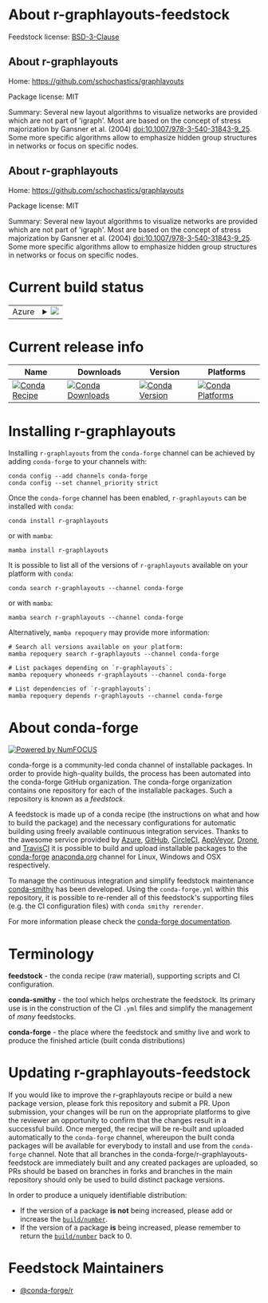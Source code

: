About r-graphlayouts-feedstock
==============================

Feedstock license: [BSD-3-Clause](https://github.com/conda-forge/r-graphlayouts-feedstock/blob/main/LICENSE.txt)


About r-graphlayouts
--------------------

Home: https://github.com/schochastics/graphlayouts

Package license: MIT

Summary: Several new layout algorithms to visualize networks are provided which are not part of 'igraph'.  Most are based on the concept of stress majorization by Gansner et al. (2004) <doi:10.1007/978-3-540-31843-9_25>.  Some more specific algorithms allow to emphasize hidden group structures in networks or focus on specific nodes.

About r-graphlayouts
--------------------

Home: https://github.com/schochastics/graphlayouts

Package license: MIT

Summary: Several new layout algorithms to visualize networks are provided which are not part of 'igraph'.  Most are based on the concept of stress majorization by Gansner et al. (2004) <doi:10.1007/978-3-540-31843-9_25>.  Some more specific algorithms allow to emphasize hidden group structures in networks or focus on specific nodes.

Current build status
====================


<table>
    
  <tr>
    <td>Azure</td>
    <td>
      <details>
        <summary>
          <a href="https://dev.azure.com/conda-forge/feedstock-builds/_build/latest?definitionId=7734&branchName=main">
            <img src="https://dev.azure.com/conda-forge/feedstock-builds/_apis/build/status/r-graphlayouts-feedstock?branchName=main">
          </a>
        </summary>
        <table>
          <thead><tr><th>Variant</th><th>Status</th></tr></thead>
          <tbody><tr>
              <td>linux_64_r_base4.3</td>
              <td>
                <a href="https://dev.azure.com/conda-forge/feedstock-builds/_build/latest?definitionId=7734&branchName=main">
                  <img src="https://dev.azure.com/conda-forge/feedstock-builds/_apis/build/status/r-graphlayouts-feedstock?branchName=main&jobName=linux&configuration=linux%20linux_64_r_base4.3" alt="variant">
                </a>
              </td>
            </tr><tr>
              <td>linux_64_r_base4.4</td>
              <td>
                <a href="https://dev.azure.com/conda-forge/feedstock-builds/_build/latest?definitionId=7734&branchName=main">
                  <img src="https://dev.azure.com/conda-forge/feedstock-builds/_apis/build/status/r-graphlayouts-feedstock?branchName=main&jobName=linux&configuration=linux%20linux_64_r_base4.4" alt="variant">
                </a>
              </td>
            </tr><tr>
              <td>linux_aarch64_r_base4.3</td>
              <td>
                <a href="https://dev.azure.com/conda-forge/feedstock-builds/_build/latest?definitionId=7734&branchName=main">
                  <img src="https://dev.azure.com/conda-forge/feedstock-builds/_apis/build/status/r-graphlayouts-feedstock?branchName=main&jobName=linux&configuration=linux%20linux_aarch64_r_base4.3" alt="variant">
                </a>
              </td>
            </tr><tr>
              <td>linux_aarch64_r_base4.4</td>
              <td>
                <a href="https://dev.azure.com/conda-forge/feedstock-builds/_build/latest?definitionId=7734&branchName=main">
                  <img src="https://dev.azure.com/conda-forge/feedstock-builds/_apis/build/status/r-graphlayouts-feedstock?branchName=main&jobName=linux&configuration=linux%20linux_aarch64_r_base4.4" alt="variant">
                </a>
              </td>
            </tr><tr>
              <td>linux_ppc64le_r_base4.3</td>
              <td>
                <a href="https://dev.azure.com/conda-forge/feedstock-builds/_build/latest?definitionId=7734&branchName=main">
                  <img src="https://dev.azure.com/conda-forge/feedstock-builds/_apis/build/status/r-graphlayouts-feedstock?branchName=main&jobName=linux&configuration=linux%20linux_ppc64le_r_base4.3" alt="variant">
                </a>
              </td>
            </tr><tr>
              <td>linux_ppc64le_r_base4.4</td>
              <td>
                <a href="https://dev.azure.com/conda-forge/feedstock-builds/_build/latest?definitionId=7734&branchName=main">
                  <img src="https://dev.azure.com/conda-forge/feedstock-builds/_apis/build/status/r-graphlayouts-feedstock?branchName=main&jobName=linux&configuration=linux%20linux_ppc64le_r_base4.4" alt="variant">
                </a>
              </td>
            </tr><tr>
              <td>osx_64_r_base4.3</td>
              <td>
                <a href="https://dev.azure.com/conda-forge/feedstock-builds/_build/latest?definitionId=7734&branchName=main">
                  <img src="https://dev.azure.com/conda-forge/feedstock-builds/_apis/build/status/r-graphlayouts-feedstock?branchName=main&jobName=osx&configuration=osx%20osx_64_r_base4.3" alt="variant">
                </a>
              </td>
            </tr><tr>
              <td>osx_64_r_base4.4</td>
              <td>
                <a href="https://dev.azure.com/conda-forge/feedstock-builds/_build/latest?definitionId=7734&branchName=main">
                  <img src="https://dev.azure.com/conda-forge/feedstock-builds/_apis/build/status/r-graphlayouts-feedstock?branchName=main&jobName=osx&configuration=osx%20osx_64_r_base4.4" alt="variant">
                </a>
              </td>
            </tr><tr>
              <td>win_64_r_base4.3</td>
              <td>
                <a href="https://dev.azure.com/conda-forge/feedstock-builds/_build/latest?definitionId=7734&branchName=main">
                  <img src="https://dev.azure.com/conda-forge/feedstock-builds/_apis/build/status/r-graphlayouts-feedstock?branchName=main&jobName=win&configuration=win%20win_64_r_base4.3" alt="variant">
                </a>
              </td>
            </tr><tr>
              <td>win_64_r_base4.4</td>
              <td>
                <a href="https://dev.azure.com/conda-forge/feedstock-builds/_build/latest?definitionId=7734&branchName=main">
                  <img src="https://dev.azure.com/conda-forge/feedstock-builds/_apis/build/status/r-graphlayouts-feedstock?branchName=main&jobName=win&configuration=win%20win_64_r_base4.4" alt="variant">
                </a>
              </td>
            </tr>
          </tbody>
        </table>
      </details>
    </td>
  </tr>
</table>

Current release info
====================

| Name | Downloads | Version | Platforms |
| --- | --- | --- | --- |
| [![Conda Recipe](https://img.shields.io/badge/recipe-r--graphlayouts-green.svg)](https://anaconda.org/conda-forge/r-graphlayouts) | [![Conda Downloads](https://img.shields.io/conda/dn/conda-forge/r-graphlayouts.svg)](https://anaconda.org/conda-forge/r-graphlayouts) | [![Conda Version](https://img.shields.io/conda/vn/conda-forge/r-graphlayouts.svg)](https://anaconda.org/conda-forge/r-graphlayouts) | [![Conda Platforms](https://img.shields.io/conda/pn/conda-forge/r-graphlayouts.svg)](https://anaconda.org/conda-forge/r-graphlayouts) |

Installing r-graphlayouts
=========================

Installing `r-graphlayouts` from the `conda-forge` channel can be achieved by adding `conda-forge` to your channels with:

```
conda config --add channels conda-forge
conda config --set channel_priority strict
```

Once the `conda-forge` channel has been enabled, `r-graphlayouts` can be installed with `conda`:

```
conda install r-graphlayouts
```

or with `mamba`:

```
mamba install r-graphlayouts
```

It is possible to list all of the versions of `r-graphlayouts` available on your platform with `conda`:

```
conda search r-graphlayouts --channel conda-forge
```

or with `mamba`:

```
mamba search r-graphlayouts --channel conda-forge
```

Alternatively, `mamba repoquery` may provide more information:

```
# Search all versions available on your platform:
mamba repoquery search r-graphlayouts --channel conda-forge

# List packages depending on `r-graphlayouts`:
mamba repoquery whoneeds r-graphlayouts --channel conda-forge

# List dependencies of `r-graphlayouts`:
mamba repoquery depends r-graphlayouts --channel conda-forge
```


About conda-forge
=================

[![Powered by
NumFOCUS](https://img.shields.io/badge/powered%20by-NumFOCUS-orange.svg?style=flat&colorA=E1523D&colorB=007D8A)](https://numfocus.org)

conda-forge is a community-led conda channel of installable packages.
In order to provide high-quality builds, the process has been automated into the
conda-forge GitHub organization. The conda-forge organization contains one repository
for each of the installable packages. Such a repository is known as a *feedstock*.

A feedstock is made up of a conda recipe (the instructions on what and how to build
the package) and the necessary configurations for automatic building using freely
available continuous integration services. Thanks to the awesome service provided by
[Azure](https://azure.microsoft.com/en-us/services/devops/), [GitHub](https://github.com/),
[CircleCI](https://circleci.com/), [AppVeyor](https://www.appveyor.com/),
[Drone](https://cloud.drone.io/welcome), and [TravisCI](https://travis-ci.com/)
it is possible to build and upload installable packages to the
[conda-forge](https://anaconda.org/conda-forge) [anaconda.org](https://anaconda.org/)
channel for Linux, Windows and OSX respectively.

To manage the continuous integration and simplify feedstock maintenance
[conda-smithy](https://github.com/conda-forge/conda-smithy) has been developed.
Using the ``conda-forge.yml`` within this repository, it is possible to re-render all of
this feedstock's supporting files (e.g. the CI configuration files) with ``conda smithy rerender``.

For more information please check the [conda-forge documentation](https://conda-forge.org/docs/).

Terminology
===========

**feedstock** - the conda recipe (raw material), supporting scripts and CI configuration.

**conda-smithy** - the tool which helps orchestrate the feedstock.
                   Its primary use is in the construction of the CI ``.yml`` files
                   and simplify the management of *many* feedstocks.

**conda-forge** - the place where the feedstock and smithy live and work to
                  produce the finished article (built conda distributions)


Updating r-graphlayouts-feedstock
=================================

If you would like to improve the r-graphlayouts recipe or build a new
package version, please fork this repository and submit a PR. Upon submission,
your changes will be run on the appropriate platforms to give the reviewer an
opportunity to confirm that the changes result in a successful build. Once
merged, the recipe will be re-built and uploaded automatically to the
`conda-forge` channel, whereupon the built conda packages will be available for
everybody to install and use from the `conda-forge` channel.
Note that all branches in the conda-forge/r-graphlayouts-feedstock are
immediately built and any created packages are uploaded, so PRs should be based
on branches in forks and branches in the main repository should only be used to
build distinct package versions.

In order to produce a uniquely identifiable distribution:
 * If the version of a package **is not** being increased, please add or increase
   the [``build/number``](https://docs.conda.io/projects/conda-build/en/latest/resources/define-metadata.html#build-number-and-string).
 * If the version of a package **is** being increased, please remember to return
   the [``build/number``](https://docs.conda.io/projects/conda-build/en/latest/resources/define-metadata.html#build-number-and-string)
   back to 0.

Feedstock Maintainers
=====================

* [@conda-forge/r](https://github.com/orgs/conda-forge/teams/r/)

